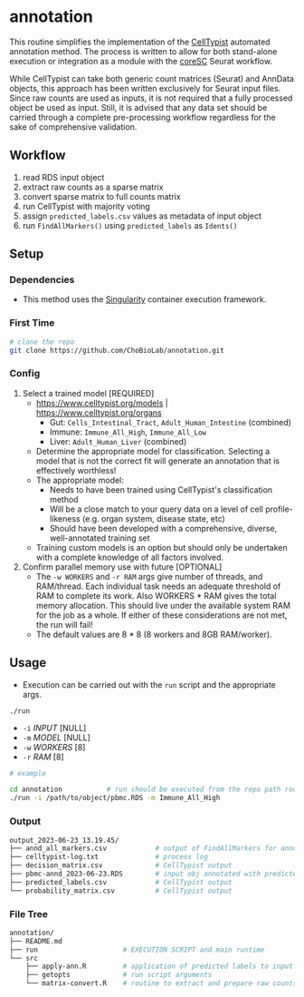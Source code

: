 # annotation

This routine simplifies the implementation of the [CellTypist](https://www.celltypist.org/) automated annotation method. The process is written to allow for both stand-alone execution or integration as a module with the [coreSC](https://github.com/ChoBioLab/coreSC) Seurat workflow. 

While CellTypist can take both generic count matrices (Seurat) and AnnData objects, this approach has been written exclusively for Seurat input files. Since raw counts are used as inputs, it is not required that a fully processed object be used as input. Still, it is advised that any data set should be carried through a complete pre-processing workflow regardless for the sake of comprehensive validation. 

## Workflow
1. read RDS input object
1. extract raw counts as a sparse matrix
1. convert sparse matrix to full counts matrix
1. run CellTypist with majority voting
1. assign `predicted_labels.csv` values as metadata of input object
1. run `FindAllMarkers()` using `predicted_labels` as `Idents()`

## Setup

### Dependencies
- This method uses the [Singularity](https://docs.sylabs.io/guides/3.0/user-guide/installation.html) container execution framework.

### First Time
```sh
# clone the repo
git clone https://github.com/ChoBioLab/annotation.git
```

### Config
1. Select a trained model [REQUIRED]
    - https://www.celltypist.org/models | https://www.celltypist.org/organs
        - Gut: `Cells_Intestinal_Tract`, `Adult_Human_Intestine` (combined)
        - Immune: `Immune_All_High`, `Immune_All_Low`
        - Liver: `Adult_Human_Liver` (combined)
    - Determine the appropriate model for classification. Selecting a model that is not the correct fit will generate an annotation that is effectively worthless!
    - The appropriate model: 
        - Needs to have been trained using CellTypist's classification method
        - Will be a close match to your query data on a level of cell profile-likeness (e.g. organ system, disease state, etc)
        - Should have been developed with a comprehensive, diverse, well-annotated training set
    - Training custom models is an option but should only be undertaken with a complete knowledge of all factors involved.
1. Confirm parallel memory use with future [OPTIONAL]
    - The `-w WORKERS` and `-r RAM` args give number of threads, and RAM/thread. Each individual task needs an adequate threshold of RAM to complete its work. Also WORKERS * RAM gives the total memory allocation. This should live under the available system RAM for the job as a whole. If either of these considerations are not met, the run will fail!
    - The default values are 8 * 8 (8 workers and 8GB RAM/worker).

## Usage
- Execution can be carried out with the `run` script and the appropriate args.

`./run`
- `-i` *INPUT* [NULL]
- `-m` *MODEL* [NULL]
- `-w` *WORKERS* [8]
- `-r` *RAM* [8]

```sh
# example

cd annotation           # run should be executed from the repo path root
./run -i /path/to/object/pbmc.RDS -m Immune_All_High
```

### Output
```sh
output_2023-06-23_13.19.45/
├── annd_all_markers.csv            # output of FindAllMarkers for annotated obj
├── celltypist-log.txt              # process log
├── decision_matrix.csv             # CellTypist output
├── pbmc-annd_2023-06-23.RDS        # input obj annotated with predicted_labels.csv fields
├── predicted_labels.csv            # CellTypist output
└── probability_matrix.csv          # CellTypist output
```

### File Tree
```sh
annotation/
├── README.md
├── run                     # EXECUTION SCRIPT and main runtime
└── src
    ├── apply-ann.R         # application of predicted labels to input and find DEGs
    ├── getopts             # run script arguments
    └── matrix-convert.R    # routine to extract and prepare raw counts matrix
```
